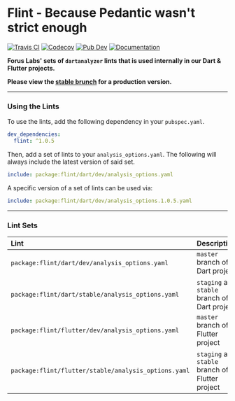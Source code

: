 # Flint - Because Pedantic wasn't strict enough

[![Travis CI](https://img.shields.io/travis/forus-labs/flint/master?logo=travis)](https://travis-ci.com/forus-labs/cauldron)
[![Codecov](https://codecov.io/gh/forus-labs/cauldron/branch/master/graph/badge.svg)](https://codecov.io/gh/forus-labs/cauldron)
[![Pub Dev](https://img.shields.io/pub/v/flint)](https://pub.dev/packages/cauldron)
[![Documentation](https://img.shields.io/badge/documentation-1.0.5-brightgreen.svg)](https://pub.dev/documentation/flint/latest/)

**Forus Labs' sets of `dartanalyzer` lints that is used internally in our Dart & Flutter projects.**

**Please view the [stable brunch](https://github.com/forus-labs/cauldron/tree/stable/flint/) for a production version.**

***
### Using the Lints

To use the lints, add the following dependency in your `pubspec.yaml`.

```yaml
dev_dependencies:
  flint: ^1.0.5  
```

Then, add a set of lints to your `analysis_options.yaml`. The following will always include the latest version of said set.

```yaml
include: package:flint/dart/dev/analysis_options.yaml
```

A specific version of a set of lints can be used via:
```yaml
include: package:flint/dart/dev/analysis_options.1.0.5.yaml
```

***
### Lint Sets

| Lint                                                 | Description                                        |
| :--------------------------------------------------- | :------------------------------------------------- |
| `package:flint/dart/dev/analysis_options.yaml`       | `master` branch of a Dart project                  |
| `package:flint/dart/stable/analysis_options.yaml`    | `staging` and `stable` branch of a Dart project    |
| `package:flint/flutter/dev/analysis_options.yaml`    | `master` branch of a Flutter project               |
| `package:flint/flutter/stable/analysis_options.yaml` | `staging` and `stable` branch of a Flutter project |



